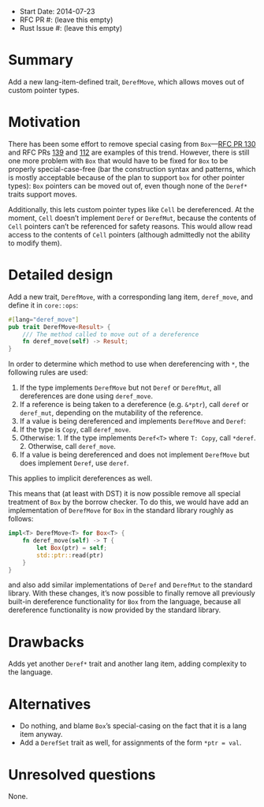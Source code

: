 - Start Date: 2014-07-23
- RFC PR #: (leave this empty)
- Rust Issue #: (leave this empty)

Summary
=======

Add a new lang-item-defined trait, `DerefMove`, which allows moves out of custom
pointer types.

Motivation
==========

There has been some effort to remove special casing from `Box`—[RFC PR
130](https://github.com/rust-lang/rfcs/pull/130) and RFC PRs
[139](https://github.com/rust-lang/rfcs/pull/139) and
[112](https://github.com/rust-lang/rfcs/pull/112) are examples of this trend.
However, there is still one more problem with `Box` that would have to be fixed
for `Box` to be properly special-case-free (bar the construction syntax and
patterns, which is mostly acceptable because of the plan to support `box`
for other pointer types): `Box` pointers can be moved out of, even though
none of the `Deref*` traits support moves.

Additionally, this lets custom pointer types like `Cell` be dereferenced. At the
moment, `Cell` doesn’t implement `Deref` or `DerefMut`, because the contents of
`Cell` pointers can’t be referenced for safety reasons. This would allow read
access to the contents of `Cell` pointers (although admittedly not the ability
to modify them).

Detailed design
===============

Add a new trait, `DerefMove`, with a corresponding lang item, `deref_move`, and
define it in `core::ops`:

```rust
#[lang="deref_move"]
pub trait DerefMove<Result> {
    /// The method called to move out of a dereference
    fn deref_move(self) -> Result;
}
```

In order to determine which method to use when dereferencing with `*`, the
following rules are used:

1. If the type implements `DerefMove` but not `Deref` or `DerefMut`, all
   dereferences are done using `deref_move`.
2. If a reference is being taken to a dereference (e.g. `&*ptr`), call `deref`
   or `deref_mut`, depending on the mutability of the reference.
3. If a value is being dereferenced and implements `DerefMove` and `Deref`:
  1. If the type is `Copy`, call `deref_move`.
  2. Otherwise:
    1. If the type implements `Deref<T>` where `T: Copy`, call `*deref`.
    2. Otherwise, call `deref_move`.
4. If a value is being dereferenced and does not implement `DerefMove` but does
   implement `Deref`, use `deref`.

This applies to implicit dereferences as well.

This means that (at least with DST) it is now possible remove all special
treatment of `Box` by the borrow checker. To do this, we would have add an
implementation of `DerefMove` for `Box` in the standard library roughly as
follows:

```rust
impl<T> DerefMove<T> for Box<T> {
    fn deref_move(self) -> T {
        let Box(ptr) = self;
        std::ptr::read(ptr)
    }
}
```

and also add similar implementations of `Deref` and `DerefMut` to the standard
library. With these changes, it’s now possible to finally remove all previously
built-in dereference functionality for `Box` from the language, because all
dereference functionality is now provided by the standard library.

Drawbacks
=========

Adds yet another `Deref*` trait and another lang item, adding complexity to the
language.

Alternatives
============

* Do nothing, and blame `Box`’s special-casing on the fact that it is a lang
  item anyway.
* Add a `DerefSet` trait as well, for assignments of the form `*ptr = val`.

Unresolved questions
====================

None.
